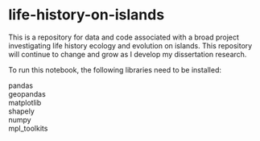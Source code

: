 # life-history-on-islands
This is a repository for data and code associated with a broad project investigating life history ecology and evolution on islands. This repository will continue to change and grow as I develop my dissertation research.

To run this notebook, the following libraries need to be installed:
<dl>
  <dt>pandas</dt>
  <dt>geopandas</dt>
  <dt>matplotlib</dt>
  <dt>shapely</dt>
  <dt>numpy</dt>
  <dt>mpl_toolkits</dt>
</dl>
